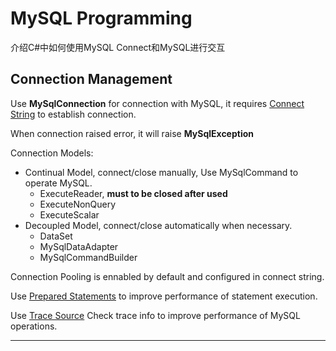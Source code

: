 # MySQL Programming

介绍C#中如何使用MySQL Connect和MySQL进行交互
<!--more-->

## Connection Management
Use **MySqlConnection** for connection with MySQL,
it requires [Connect String][Connection String] to establish connection.

When connection raised error, it will raise **MySqlException**

Connection Models:
- Continual Model, connect/close manually, Use MySqlCommand to operate MySQL.
    + ExecuteReader, **must to be closed after used**
    + ExecuteNonQuery
    + ExecuteScalar
- Decoupled Model, connect/close automatically when necessary.
    + DataSet
    + MySqlDataAdapter
    + MySqlCommandBuilder

Connection Pooling is ennabled by default and configured in connect string.

Use [Prepared Statements][Prepared Statements] to improve performance of statement execution.

Use [Trace Source][MySQL Connector/Net Trace Source] Check trace info
to improve performance of MySQL operations.

---
[MySQL Connector/Net Developer Guide]: https://dev.mysql.com/doc/connector-net/en/
[Connection String]: https://dev.mysql.com/doc/connector-net/en/connector-net-connection-options.html
[MySQL Connector/Net Trace Source]: https://dev.mysql.com/doc/connector-net/en/connector-net-programming-tracing.html
[Prepared Statements]: https://dev.mysql.com/doc/connector-net/en/connector-net-programming-prepared.html

